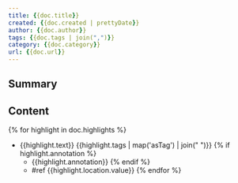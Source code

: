 ```yaml
---
title: {{doc.title}}
created: {{doc.created | prettyDate}}
author: {{doc.author}}
tags: {{doc.tags | join(",")}}
category: {{doc.category}}
url: {{doc.url}}
---
```


## Summary

## Content
  {% for highlight in doc.highlights %}
  - {{highlight.text}} {{highlight.tags | map('asTag') | join(" ")}}
    {% if highlight.annotation %}
    - {{highlight.annotation}}
    {% endif %}
    - #ref {{highlight.location.value}}
  {% endfor %}